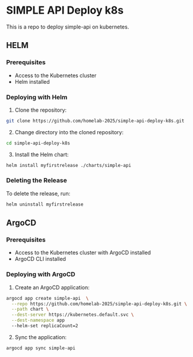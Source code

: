 # SIMPLE API Deploy k8s

This is a repo to deploy simple-api on kubernetes.

## HELM

### Prerequisites

- Access to the Kubernetes cluster
- Helm installed

### Deploying with Helm

1. Clone the repository:

```bash
git clone https://github.com/homelab-2025/simple-api-deploy-k8s.git
```

2. Change directory into the cloned repository:

```bash
cd simple-api-deploy-k8s
```

3. Install the Helm chart:

```bash
helm install myfirstrelease ./charts/simple-api
```

### Deleting the Release

To delete the release, run:

```bash
helm uninstall myfirstrelease
```

## ArgoCD

### Prerequisites

- Access to the Kubernetes cluster with ArgoCD installed
- ArgoCD CLI installed

### Deploying with ArgoCD


1. Create an ArgoCD application:

```bash
argocd app create simple-api  \
  --repo https://github.com/homelab-2025/simple-api-deploy-k8s.git \
  --path chart \
  --dest-server https://kubernetes.default.svc \
  --dest-namespace app
  --helm-set replicaCount=2
```

2. Sync the application:

```bash
argocd app sync simple-api
```
